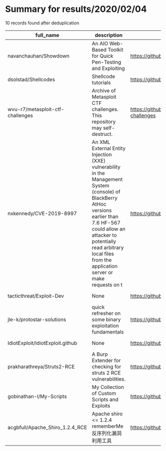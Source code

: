
# Summary for results/2020/02/04
    
10 records found after deduplication

| full_name | description | html_url | matched_list | matched_count | pushed_at | size | stargazers_count | language | forks_count | vul_ids |
|----------------------------------|------------------------------------------------------------------------------------------------------------------------------------------------------------------------------------------------------------------------------------------------------------------|-----------------------------------------------------|----------------------------------|-----------------|---------------------------|--------|--------------------|------------|---------------|-------------------|
| navanchauhan/Showdown | An AIO Web-Based Toolkit for Quick Pen-Testing and Exploiting | https://github.com/navanchauhan/Showdown | ['exploit'] | 1 | 2020-02-04 08:10:15+00:00 | 25 | 0 | HTML | 0 | [] |
| dsolstad/Shellcodes | Shellcode tutorials | https://github.com/dsolstad/Shellcodes | ['shellcode'] | 1 | 2020-02-04 07:07:29+00:00 | 8 | 1 | Assembly | 1 | [] |
| wvu-r7/metasploit-ctf-challenges | Archive of Metasploit CTF challenges. This repository may self-destruct. | https://github.com/wvu-r7/metasploit-ctf-challenges | ['metasploit module OR payload'] | 1 | 2020-02-04 00:42:18+00:00 | 63289 | 9 | Dockerfile | 5 | [] |
| nxkennedy/CVE-2019-8997 | An XML External Entity Injection (XXE) vulnerability in the Management System (console) of BlackBerry AtHoc versions earlier than 7.6 HF-567 could allow an attacker to potentially read arbitrary local files from the application server or make requests on t | https://github.com/nxkennedy/CVE-2019-8997 | ['cve-2'] | 1 | 2020-02-04 17:54:39+00:00 | 4 | 2 | nan | 2 | ['CVE-2019-8997'] |
| tacticthreat/Exploit-Dev | None | https://github.com/tacticthreat/Exploit-Dev | ['exploit'] | 1 | 2020-02-04 19:33:40+00:00 | 11 | 0 | JavaScript | 0 | [] |
| jle-k/protostar-solutions | quick refresher on some binary exploitation fundamentals | https://github.com/jle-k/protostar-solutions | ['exploit'] | 1 | 2020-02-04 04:17:56+00:00 | 5 | 0 | Python | 0 | [] |
| IdiotExploit/IdiotExploit.github | None | https://github.com/IdiotExploit/IdiotExploit.github | ['exploit'] | 1 | 2020-02-04 00:21:07+00:00 | 0 | 0 | HTML | 0 | [] |
| prakharathreya/Struts2-RCE | A Burp Extender for checking for struts 2 RCE vulnerabilities. | https://github.com/prakharathreya/Struts2-RCE | ['rce'] | 1 | 2020-02-04 09:34:22+00:00 | 24 | 126 | | 22 | [] |
| gobinathan-l/My-Scripts | My Collection of Custom Scripts and Exploits | https://github.com/gobinathan-l/My-Scripts | ['exploit'] | 1 | 2020-02-04 15:04:40+00:00 | 6 | 1 | Shell | 0 | [] |
| acgbfull/Apache_Shiro_1.2.4_RCE | Apache shiro <= 1.2.4 rememberMe 反序列化漏洞利用工具 | https://github.com/acgbfull/Apache_Shiro_1.2.4_RCE | ['rce'] | 1 | 2020-02-04 16:30:42+00:00 | 49527 | 21 | Python | 18 | [] |
